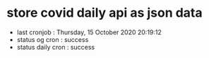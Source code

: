 # store covid daily api as json data

- last cronjob : Thursday, 15 October 2020 20:19:12
- status og cron : success
- status daily cron : success
      
      